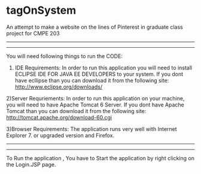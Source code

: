 tagOnSystem
===========

An attempt to make a website on the lines of Pinterest in graduate class project for CMPE 203 

---------------------------------------------
---------------------------------------------

You will need following things to run the CODE:

1) IDE Requirements:
In order to run this application you will need to install ECLIPSE IDE FOR JAVA EE DEVELOPERS to your system.
If you dont have ecllipse than you can download it from the following site:
http://www.eclipse.org/downloads/

2)Server Requriements:
In order to run this application on your machine, you will need to have Apache Tomcat 6 Server.
If you dont have Apache Tomcat than you can download it from the following site:
http://tomcat.apache.org/download-60.cgi

3)Browser Requirements:
The application runs very well with Internet Explorer 7. or upgraded version and Firefox.

-------------------------------------------------------------------------------------------------------------
-------------------------------------------------------------------------------------------------------------

To Run the application , You have to Start the application by right clicking on the Login.JSP page.